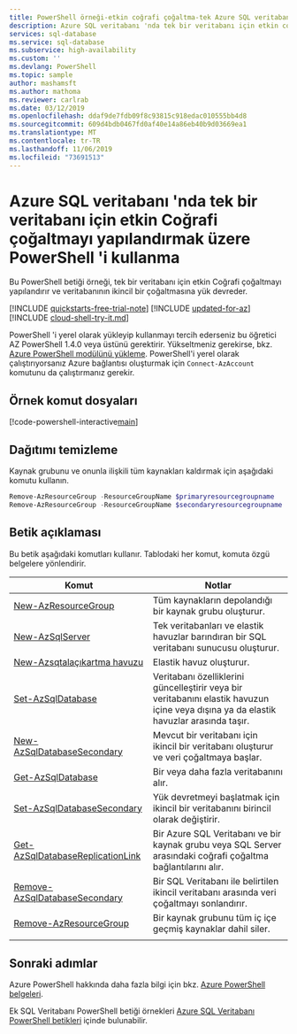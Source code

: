 ```yaml
---
title: PowerShell örneği-etkin coğrafi çoğaltma-tek Azure SQL veritabanı
description: Azure SQL veritabanı 'nda tek bir veritabanı için etkin coğrafi çoğaltma ayarlamak ve yük devretmek için örnek betik Azure PowerShell.
services: sql-database
ms.service: sql-database
ms.subservice: high-availability
ms.custom: ''
ms.devlang: PowerShell
ms.topic: sample
author: mashamsft
ms.author: mathoma
ms.reviewer: carlrab
ms.date: 03/12/2019
ms.openlocfilehash: ddaf9de7fdb09f8c93815c918edac010555bb4d8
ms.sourcegitcommit: 609d4bdb0467fd0af40e14a86eb40b9d03669ea1
ms.translationtype: MT
ms.contentlocale: tr-TR
ms.lasthandoff: 11/06/2019
ms.locfileid: "73691513"
---
```

# <a name="use-powershell-to-configure-active-geo-replication-for-a-single-database-in-azure-sql-database"></a>Azure SQL veritabanı 'nda tek bir veritabanı için etkin Coğrafi çoğaltmayı yapılandırmak üzere PowerShell 'i kullanma

Bu PowerShell betiği örneği, tek bir veritabanı için etkin Coğrafi çoğaltmayı yapılandırır ve veritabanının ikincil bir çoğaltmasına yük devreder.

[!INCLUDE [quickstarts-free-trial-note](../../../includes/quickstarts-free-trial-note.md)]
[!INCLUDE [updated-for-az](../../../includes/updated-for-az.md)]
[!INCLUDE [cloud-shell-try-it.md](../../../includes/cloud-shell-try-it.md)]

PowerShell 'i yerel olarak yükleyip kullanmayı tercih ederseniz bu öğretici AZ PowerShell 1.4.0 veya üstünü gerektirir. Yükseltmeniz gerekirse, bkz. [Azure PowerShell modülünü yükleme](/powershell/azure/install-az-ps). PowerShell'i yerel olarak çalıştırıyorsanız Azure bağlantısı oluşturmak için `Connect-AzAccount` komutunu da çalıştırmanız gerekir.

## <a name="sample-scripts"></a>Örnek komut dosyaları

[!code-powershell-interactive[main](../../../powershell_scripts/sql-database/setup-geodr-and-failover/setup-geodr-and-failover-single-database.ps1?highlight=18-21 "Set up active geo-replication for single database")]

## <a name="clean-up-deployment"></a>Dağıtımı temizleme

Kaynak grubunu ve onunla ilişkili tüm kaynakları kaldırmak için aşağıdaki komutu kullanın.

```powershell
Remove-AzResourceGroup -ResourceGroupName $primaryresourcegroupname
Remove-AzResourceGroup -ResourceGroupName $secondaryresourcegroupname
```

## <a name="script-explanation"></a>Betik açıklaması

Bu betik aşağıdaki komutları kullanır. Tablodaki her komut, komuta özgü belgelere yönlendirir.

| Komut | Notlar |
|---|---|
| [New-AzResourceGroup](/powershell/module/az.resources/new-azresourcegroup) | Tüm kaynakların depolandığı bir kaynak grubu oluşturur. |
| [New-AzSqlServer](/powershell/module/az.sql/new-azsqlserver) | Tek veritabanları ve elastik havuzlar barındıran bir SQL veritabanı sunucusu oluşturur. |
| [New-Azsqtalaçıkartma havuzu](/powershell/module/az.sql/new-azsqlelasticpool) | Elastik havuz oluşturur. |
| [Set-AzSqlDatabase](/powershell/module/az.sql/set-azsqldatabase) | Veritabanı özelliklerini güncelleştirir veya bir veritabanını elastik havuzun içine veya dışına ya da elastik havuzlar arasında taşır. |
| [New-AzSqlDatabaseSecondary](/powershell/module/az.sql/new-azsqldatabasesecondary)| Mevcut bir veritabanı için ikincil bir veritabanı oluşturur ve veri çoğaltmaya başlar. |
| [Get-AzSqlDatabase](/powershell/module/az.sql/get-azsqldatabase)| Bir veya daha fazla veritabanını alır. |
| [Set-AzSqlDatabaseSecondary](/powershell/module/az.sql/set-azsqldatabasesecondary)| Yük devretmeyi başlatmak için ikincil bir veritabanını birincil olarak değiştirir.|
| [Get-AzSqlDatabaseReplicationLink](/powershell/module/az.sql/get-azsqldatabasereplicationlink) | Bir Azure SQL Veritabanı ve bir kaynak grubu veya SQL Server arasındaki coğrafi çoğaltma bağlantılarını alır. |
| [Remove-AzSqlDatabaseSecondary](/powershell/module/az.sql/remove-azsqldatabasesecondary) | Bir SQL Veritabanı ile belirtilen ikincil veritabanı arasında veri çoğaltmayı sonlandırır. |
| [Remove-AzResourceGroup](/powershell/module/az.resources/remove-azresourcegroup) | Bir kaynak grubunu tüm iç içe geçmiş kaynaklar dahil siler. |
|||

## <a name="next-steps"></a>Sonraki adımlar

Azure PowerShell hakkında daha fazla bilgi için bkz. [Azure PowerShell belgeleri](/powershell/azure/overview).

Ek SQL Veritabanı PowerShell betiği örnekleri [Azure SQL Veritabanı PowerShell betikleri](../sql-database-powershell-samples.md) içinde bulunabilir.
